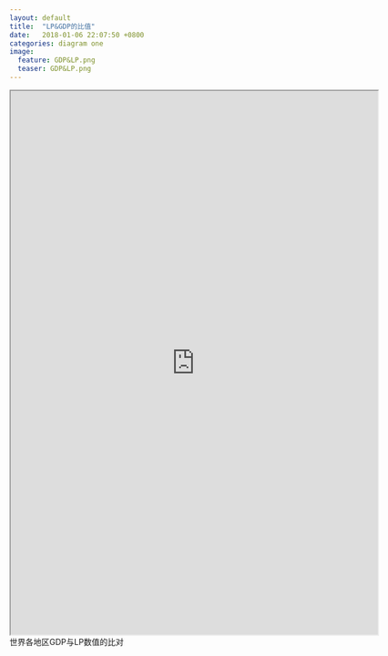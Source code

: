 ```yaml
---  
layout: default  
title:  "LP&GDP的比值"  
date:   2018-01-06 22:07:50 +0800  
categories: diagram one
image:
  feature: GDP&LP.png
  teaser: GDP&LP.png
---  
```


<iframe src="https://public.tableau.com/views/4_548/1_1?:embed=y&:display_count=yes"
				width="645" height="955"></iframe>世界各地区GDP与LP数值的比对

				
				

